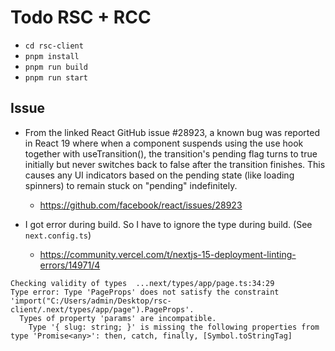 # Todo RSC + RCC

- `cd rsc-client`
- `pnpm install`
- `pnpm run build`
- `pnpm run start`

## Issue

- From the linked React GitHub issue #28923, a known bug was reported in React 19 where when a component suspends using the use hook together with useTransition(), the transition's pending flag turns to true initially but never switches back to false after the transition finishes. This causes any UI indicators based on the pending state (like loading spinners) to remain stuck on "pending" indefinitely.

  - https://github.com/facebook/react/issues/28923

- I got error during build. So I have to ignore the type during build. (See `next.config.ts`)
  - https://community.vercel.com/t/nextjs-15-deployment-linting-errors/14971/4

```
Checking validity of types  ...next/types/app/page.ts:34:29
Type error: Type 'PageProps' does not satisfy the constraint 'import("C:/Users/admin/Desktop/rsc-client/.next/types/app/page").PageProps'.
  Types of property 'params' are incompatible.
    Type '{ slug: string; }' is missing the following properties from type 'Promise<any>': then, catch, finally, [Symbol.toStringTag]
```
